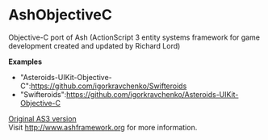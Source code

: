 AshObjectiveC
=============

Objective-C port of Ash (ActionScript 3 entity systems framework for game development created and updated by Richard Lord)

<b>Examples</b>

* "Asteroids-UIKit-Objective-C":https://github.com/igorkravchenko/Swifteroids
* "Swifteroids":https://github.com/igorkravchenko/Asteroids-UIKit-Objective-C

[Original AS3 version](https://github.com/richardlord/Ash)<br/>
Visit http://www.ashframework.org for more information.
